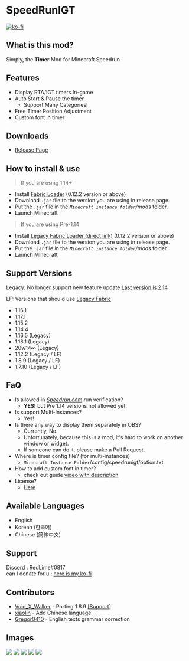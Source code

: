 # SpeedRunIGT
[![ko-fi](https://ko-fi.com/img/githubbutton_sm.svg)](https://ko-fi.com/S6S77MX01)

## What is this mod?
Simply, the **Timer** Mod for Minecraft Speedrun 

## Features
- Display RTA/IGT timers In-game
- Auto Start & Pause the timer
  - Support Many Categories!
- Free Timer Position Adjustment 
- Custom font in timer

## Downloads
- [Release Page](https://github.com/RedLime/SpeedRunIGT/releases)

## How to install & use
> If you are using 1.14+
- Install [Fabric Loader](https://fabricmc.net/use/installer/) (0.12.2 version or above)
- Download `.jar` file to the version you are using in release page.
- Put the `.jar` file in the *`Minecraft instance folder`/mods* folder.
- Launch Minecraft
> If you are using Pre-1.14
- Install [Legacy Fabric Loader (direct link)](https://jitpack.io/com/github/Legacy-Fabric/fabric-installer/-SNAPSHOT/fabric-installer--SNAPSHOT.jar) (0.12.2 version or above)
- Download `.jar` file to the version you are using in release page.
- Put the `.jar` file in the *`Minecraft instance folder`/mods* folder.
- Launch Minecraft

## Support Versions
Legacy: No longer support new feature update [Last version is 2.14](https://github.com/RedLime/SpeedRunIGT/releases/tag/2.15.3)

LF: Versions that should use [Legacy Fabric](https://github.com/Legacy-Fabric)
- 1.16.1
- 1.17.1 
- 1.15.2
- 1.14.4
- 1.16.5 (Legacy) 
- 1.18.1 (Legacy)
- 20w14∞ (Legacy)
- 1.12.2 (Legacy / LF)
- 1.8.9 (Legacy / LF)
- 1.7.10 (Legacy / LF)

## FaQ
- Is allowed in *[Speedrun.com](https://speedrun.com/mc)* run verification?
  - **YES!** but Pre 1.14 versions not allowed yet.
- Is support Multi-Instances?
  - Yes!
- Is there any way to display them separately in OBS?
  - Currently, No.
  - Unfortunately, because this is a mod, it's hard to work on another window or widget.
  - If someone can do it, please make a Pull Request.
- Where is timer config file? (for multi-instances)
  - `Minecraft Instance Folder`/config/speedrunigt/option.txt
- How to add custom font in timer?
  - check out guide [video with description](https://youtu.be/agBbiTQWj78)
- License?
  - [Here](https://github.com/RedLime/SpeedRunIGT/blob/1.16.1/LICENSE)

## Available Languages
- English
- Korean (한국어)
- Chinese (简体中文)

## Support
Discord : RedLime#0817\
can I donate for u : [here is my ko-fi](https://ko-fi.com/redlimerl)

## Contributors
- [Void_X_Walker](https://github.com/VoidXWalker) - Porting 1.8.9 [[Support]](https://ko-fi.com/voidxwalker)
- [xiaolin](https://github.com/liuzhengjin) - Add Chinese language
- [Gregor0410](https://github.com/Gregor0410) - English texts grammar correction

## Images
![](https://i.imgur.com/5xC9IQi.png)
![](https://i.imgur.com/tN1IN2b.png)
![](https://i.imgur.com/yPVAy9s.png)
![](https://i.imgur.com/jz2LaVA.png)
![](https://i.imgur.com/rQUkJ55.png)
